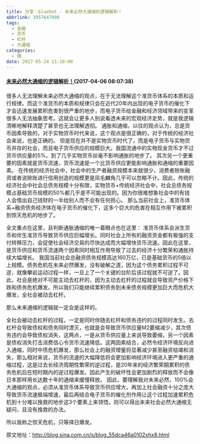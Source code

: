 ```yaml
---
title: 分享：bluehot - 未来必然大通缩的逻辑解析！
abbrlink: 3957647098
tags:
  - 金融
  - 货币
  - 杠杆
  - 大通缩
categories:
  - 摘
date: 2017-05-24 11:10:00
---
```

####  [未来必然大通缩的逻辑解析！](http://blog.sina.com.cn/s/blog_55dca46a0102xhx8.html  "跳转至原文")(2017-04-06 08:07:38)


很多人无法理解未来必然大通缩的观点，在于无法理解这个准货币体系的本质和运行规律。而这个准货币的本质和规律只会在近代20年内出现的电子货币的催化下才会迅速发展累积危害到很严重的地步，而电子货币给金融和经济领域带来的变革很多人无法抽象思考。这就会让更多人别说看透未来的宏观经济走势，就是我逻辑清晰地解释清楚了甚至也无法理解透彻。
通胀和通缩，以往的观点认为，总是货币因素导致的，对于实物货币时代来说，这个观点是很正确的，对于传统的经济社会来说，也是正确的。
但是现在并不是实物货币时代了，而是电子货币与实物货币并存的社会，而且电子货币供应的规模巨大。我国流通中的实物现金货币才不过货币供应量的5%。到了几乎实物货币丝毫不影响通胀的地步了。
其次另一个更重要的因素就是货币流速，货币流速是一个比货币供应更能影响通胀和通缩的重要因素。
在传统的经济社会中，社会中的生产者融资规模本来就很少，消费者赊账融资或者说赊账进行信用创造的规模更是凤毛麟角几乎可以忽略不计。因此，传统的经济社会中社会总债务规模十分有限，实物货币+传统经济社会中，社会总债务规模占基础货币规模的50%都几乎是不可能出现的。因为你很难想象社会中的有钱人会借出自己钱财的一半给别人而不会有任何担心。
那么当前社会上，准货币体系+融资债务经济体在电子货币的催化下，这多个巨大的危害在相互作用下被累积到惊天危机的地步了。
 
全文重点在这里，且判断通胀通缩的唯一着眼点也在这里：
准货币体系会派生货币和伴生准货币导致货币供应巨幅增长。同时社会上所有的融资资金都有极强的支付转移压力，会促使社会经济交易的尽快达成而大幅增快货币流速。因此在这里，是货币供应和货币流速两个因素同时相互作用导致了过去的经济十分繁荣和通胀持续大幅增长。
我国当前社会总融资债务规模高达160万亿，已是基础货币的5倍以上规模。债务危机在未来必然爆发，没有破解之道，因为这个债务累积过程不可逆，就像攀岩运动过程一样，一旦上了一个关键的台阶后该过程就不可逆了。因此，社会是绝对不可能主动去杠杆的，因为主动去杠杆的过程就会导致资产价格下跌和债务危机爆发。所以我们只能继续累积债务到未来债务规模更加巨大而危机大爆发，全社会被动去杠杆。
 
那么未来通缩的逻辑就一定会是这样的。
 
全社会被动去杠杆的过程，一定是同时伴随去杠杆和债务违约的过程同时发生。去杠杆会导致债权和债务同时湮灭，也就是会导致货币供应量M2萎缩减少，其次债务违约会导致债权消失，这两点，一是从货币供应量上来说导致萎缩，另一个因素是债权消失打击消费信心令货币流速降低。这两因素结合，必然令经济环境反向进入通缩，同时中债危机爆发，那么社会上的融资增量将显著减少甚至融资枯竭和消失，那么相对来说，货币的流速的大幅降低将会更加影响经济环境进入更严重的通缩过程，这是过去长经济周期性繁荣的逆过程，是20年来的经济繁荣期累积的债务危机后在短时期内的逆过程爆发。因此产生的破坏性会更加剧烈的释放而不会像日本那样用长达数十年的通缩来缓慢释放。
因此，要理解我对未来必然，100%会大通缩的观点，必须从准货币体系导致货币供应增大，再加上社会融资十分之庞大导致货币流速极端增速，最后再结合电子货币的催化剂作用让这个过程加速累积危机到十分难以挽救的地步这3个要素上来领悟。则可以得出未来社会必然大通缩无疑问，且没有挽救的办法。
 
所以我称之惊天危机，只等择日爆发。


原文地址：http://blog.sina.com.cn/s/blog_55dca46a0102xhx8.html


